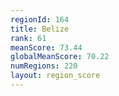 ```yaml
---
regionId: 164
title: Belize
rank: 61
meanScore: 73.44
globalMeanScore: 70.22
numRegions: 220
layout: region_score
---
```

